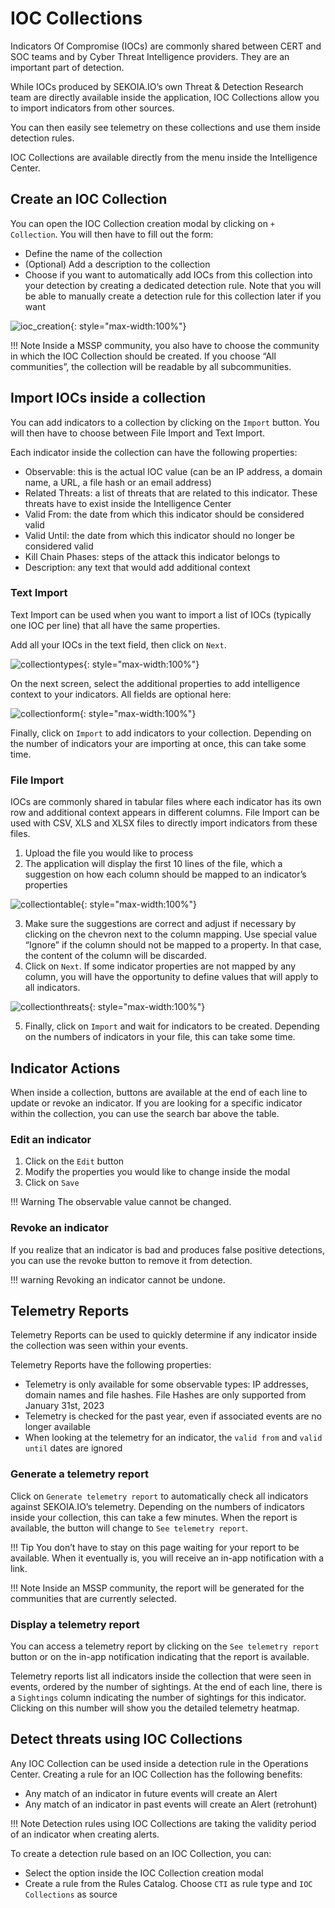 # IOC Collections

Indicators Of Compromise (IOCs) are commonly shared between CERT and SOC teams and by Cyber Threat Intelligence providers. They are an important part of detection.

While IOCs produced by SEKOIA.IO’s own Threat & Detection Research team are directly available inside the application, IOC Collections allow you to import indicators from other sources.

You can then easily see telemetry on these collections and use them inside detection rules.

IOC Collections are available directly from the menu inside the Intelligence Center.

## Create an IOC Collection

You can open the IOC Collection creation modal by clicking on `+ Collection`. You will then have to fill out the form:

- Define the name of the collection
- (Optional) Add a description to the collection
- Choose if you want to automatically add IOCs from this collection into your detection by creating a dedicated detection rule. Note that you will be able to manually create a detection rule for this collection later if you want

![ioc_creation](/assets/operation_center/iocscollections/ioc-create.png){: style="max-width:100%"}


!!! Note
    Inside a MSSP community, you also have to choose the community in which the IOC Collection should be created. If you choose “All communities”, the collection will be readable by all subcommunities.

## Import IOCs inside a collection

You can add indicators to a collection by clicking on the `Import` button. You will then have to choose between File Import and Text Import.

Each indicator inside the collection can have the following properties:

- Observable: this is the actual IOC value (can be an IP address, a domain name, a URL, a file hash or an email address)
- Related Threats: a list of threats that are related to this indicator. These threats have to exist inside the Intelligence Center
- Valid From: the date from which this indicator should be considered valid
- Valid Until: the date from which this indicator should no longer be considered valid
- Kill Chain Phases: steps of the attack this indicator belongs to
- Description: any text that would add additional context

### Text Import

Text Import can be used when you want to import a list of IOCs (typically one IOC per line) that all have the same properties.

Add all your IOCs in the text field, then click on `Next`. 

![collectiontypes](/assets/operation_center/iocscollections/ioc-types.png){: style="max-width:100%"}

On the next screen, select the additional properties to add intelligence context to your indicators. All fields are optional here:

![collectionform](/assets/operation_center/iocscollections/ioc_import.png){: style="max-width:100%"}

Finally, click on `Import` to add indicators to your collection. Depending on the number of indicators your are importing at once, this can take some time.

### File Import

IOCs are commonly shared in tabular files where each indicator has its own row and additional context appears in different columns. File Import can be used with CSV, XLS and XLSX files to directly import indicators from these files.

1. Upload the file you would like to process
2. The application will display the first 10 lines of the file, which a suggestion on how each column should be mapped to an indicator’s properties

![collectiontable](/assets/operation_center/iocscollections/ioc_table.png){: style="max-width:100%"}


3. Make sure the suggestions are correct and adjust if necessary by clicking on the chevron next to the column mapping. Use special value “Ignore” if the column should not be mapped to a property. In that case, the content of the column will be discarded.
4. Click on `Next`. If some indicator properties are not mapped by any column, you will have the opportunity to define values that will apply to all indicators.

![collectionthreats](/assets/operation_center/iocscollections/ioc_relatedthreats.png){: style="max-width:100%"}


5. Finally, click on `Import` and wait for indicators to be created. Depending on the numbers of indicators in your file, this can take some time.

## Indicator Actions

When inside a collection, buttons are available at the end of each line to update or revoke an indicator. If you are looking for a specific indicator within the collection, you can use the search bar above the table.

### Edit an indicator

1. Click on the `Edit` button
2. Modify the properties you would like to change inside the modal
3. Click on `Save`

!!! Warning 
    The observable value cannot be changed.

### Revoke an indicator

If you realize that an indicator is bad and produces false positive detections, you can use the revoke button to remove it from detection.

!!! warning
    Revoking an indicator cannot be undone.

## Telemetry Reports

Telemetry Reports can be used to quickly determine if any indicator inside the collection was seen within your events.

Telemetry Reports have the following properties:

- Telemetry is only available for some observable types: IP addresses, domain names and file hashes. File Hashes are only supported from January 31st, 2023
- Telemetry is checked for the past year, even if associated events are no longer available
- When looking at the telemetry for an indicator, the `valid from` and `valid until` dates are ignored

### Generate a telemetry report

Click on `Generate telemetry report` to automatically check all indicators against SEKOIA.IO’s telemetry. Depending on the numbers of indicators inside your collection, this can take a few minutes. When the report is available, the button will change to `See telemetry report`.

!!! Tip
    You don’t have to stay on this page waiting for your report to be available. When it eventually is, you will receive an in-app notification with a link.

!!! Note
    Inside an MSSP community, the report will be generated for the communities that are currently selected.

### Display a telemetry report

You can access a telemetry report by clicking on the `See telemetry report` button or on the in-app notification indicating that the report is available.

Telemetry reports list all indicators inside the collection that were seen in events, ordered by the number of sightings. At the end of each line, there is a `Sightings` column indicating the number of sightings for this indicator. Clicking on this number will show you the detailed telemetry heatmap.

## Detect threats using IOC Collections

Any IOC Collection can be used inside a detection rule in the Operations Center. Creating a rule for an IOC Collection has the following benefits:

- Any match of an indicator in future events will create an Alert
- Any match of an indicator in past events will create an Alert (retrohunt)

!!! Note 
    Detection rules using IOC Collections are taking the validity period of an indicator when creating alerts.

To create a detection rule based on an IOC Collection, you can:

- Select the option inside the IOC Collection creation modal
- Create a rule from the Rules Catalog. Choose `CTI` as rule type and `IOC Collections` as source